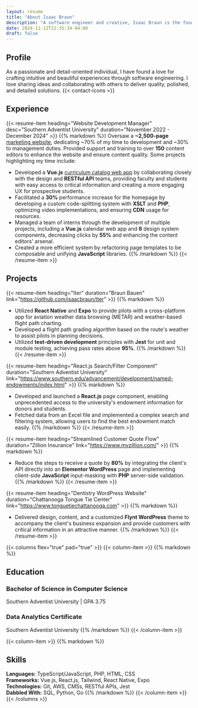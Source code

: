 ```yaml
---
layout: resume
title: "About Isaac Braun"
description: "A software engineer and creative, Isaac Braun is the founder and leader of Braun Bauen."
date: 2024-11-12T22:35:34-04:00
draft: false
---
```


## Profile
As a passionate and detail-oriented individual, I have found a love for crafting intuitive and beautiful experiences through software engineering.
I love sharing ideas and collaborating with others to deliver quality, polished, and detailed solutions.
{{< contact-icons >}}

## Experience
{{< resume-item heading="Website Development Manager" desc="Southern Adventist University" duration="November 2022 - December 2024" >}}
{{% markdown %}}
Oversaw a **~2,500-page** [marketing website](https://www.southern.edu), dedicating ~70% of my time to development and ~30% to management duties.
Provided support and training to over **150** content editors to enhance the website and ensure content quality.
Some projects highlighting my time include:
- Developed a **Vue.js** [curriculum catalog web app](https://www.southern.edu/catalog/undergraduate.html#/programs) by
collaborating closely with the design and **RESTful API** teams, providing faculty and students with easy access to critical
information and creating a more engaging UX for prospective students.
- Facilitated a **30%** performance increase for the homepage by developing a custom code-splitting system with **XSLT** and **PHP**,
optimizing video implementations, and ensuring **CDN** usage for resources.
- Managed a team of interns through the development of multiple projects, including a **Vue.js** calendar web app and **6** design system components,
decreasing clicks by **55%** and enhancing the content editors' arsenal.
- Created a more efficient system by refactoring page templates to be composable and unifying **JavaScript** libraries.
{{% /markdown %}}
{{< /resume-item >}}

## Projects
{{< resume-item heading="Iter" duration="Braun Bauen" link="https://github.com/isaacbraun/Iter" >}}
{{% markdown %}}
- Utilized **React Native** and **Expo** to provide pilots with a cross-platform app for aviation weather data browsing (METAR) and weather-based flight path charting.
- Developed a flight path grading algorithm based on the route's weather to assist pilots in planning decisions.
- Utilized **test-driven development** principles with **Jest** for unit and module testing, achieving pass rates above **95%**.
{{% /markdown %}}
{{< /resume-item >}}

{{< resume-item heading="React.js Search/Filter Component" duration="Southern Adventist University" link="https://www.southern.edu/advancement/development/named-endowments/index.html" >}}
{{% markdown %}}
- Developed and launched a **React.js** page component, enabling unprecedented access to the university's endowment information for donors and students.
- Fetched data from an Excel file and implemented a complex search and filtering system, allowing users to find the best endowment match easily.
{{% /markdown %}}
{{< /resume-item >}}

{{< resume-item heading="Streamlined Customer Quote Flow" duration="Zillion Insurance" link="https://www.myzillion.com/" >}}
{{% markdown %}}
- Reduce the steps to receive a quote by **80%** by integrating the client's API directly into an **Elementor WordPress** page and implementing client-side **JavaScript** input-masking with **PHP** server-side validation. 
{{% /markdown %}}
{{< /resume-item >}}

{{< resume-item heading="Dentistry WordPress Website" duration="Chattanooga Tongue Tie Center" link="https://www.tonguetiechattanooga.com" >}}
{{% markdown %}}
- Delivered design, content, and a customized **Flynt WordPress** theme to accompany the client's business expansion and provide customers with critical information in an attractive manner.
{{% /markdown %}}
{{< /resume-item >}}

{{< columns flex="true" pad="true" >}}
{{< column-item >}}
{{% markdown %}}
## Education
### Bachelor of Science in Computer Science
Southern Adventist University | GPA 3.75
### Data Analytics Certificate
Southern Adventist University
{{% /markdown %}}
{{< /column-item >}}

{{< column-item >}}
{{% markdown %}}
## Skills
**Languages:** TypeScript/JavaScript, PHP, HTML, CSS\
**Frameworks:** Vue.js, React.js, Tailwind, React Native, Expo\
**Technologies:** Git, AWS, CMSs, RESTful APIs, Jest\
**Dabbled With:** SQL, Python, Go
{{% /markdown %}}
{{< /column-item >}}
{{< /columns >}}
